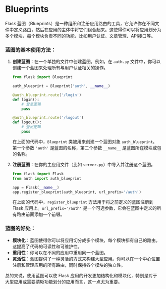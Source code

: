 # Blueprints
Flask 蓝图（Blueprints）是一种组织和注册应用路由的工具，它允许你在不同文件中定义路由，然后在应用的主体中将它们组合起来。这使得你可以将应用划分为多个模块，每个模块负责不同的功能，比如用户认证、文章管理、API接口等。

### 蓝图的基本使用方法：

1. **创建蓝图**：在一个单独的文件中创建蓝图。例如，在 `auth.py` 文件中，你可以创建一个蓝图来处理所有与用户认证相关的操作。

    ```python
    from flask import Blueprint

    auth_blueprint = Blueprint('auth', __name__)

    @auth_blueprint.route('/login')
    def login():
        # 登录逻辑
        pass

    @auth_blueprint.route('/logout')
    def logout():
        # 登出逻辑
        pass
    ```

    在上面的代码中，`Blueprint` 类被用来创建一个蓝图对象 `auth_blueprint`。第一个参数 `'auth'` 是蓝图的名称，第二个参数 `__name__` 是蓝图所在模块或包的名称。

2. **注册蓝图**：在你的主应用文件（比如 `server.py`）中导入并注册这个蓝图。

    ```python
    from flask import Flask
    from auth import auth_blueprint

    app = Flask(__name__)
    app.register_blueprint(auth_blueprint, url_prefix='/auth')
    ```

    在上面的代码中，`register_blueprint` 方法用于将之前定义的蓝图注册到 Flask 应用上。`url_prefix='/auth'` 是一个可选参数，它会在蓝图中定义的所有路由前面添加一个前缀。

### 蓝图的好处：

- **模块化**：蓝图使得你可以将应用切分成多个模块，每个模块都有自己的路由。这提高了代码的可读性和可维护性。
- **重用性**：你可以在不同的应用中重用同一个蓝图。
- **灵活性**：蓝图提供了一种灵活的方式来构建大型应用。你可以在一个中心位置注册和管理应用的所有路由，同时保持各个模块的独立性。

总的来说，使用蓝图可以使 Flask 应用的开发更加结构化和模块化，特别是对于大型应用或需要清晰功能划分的应用而言，这一点尤为重要。